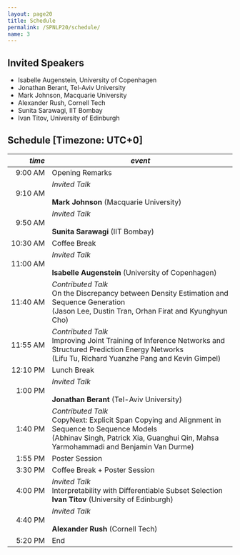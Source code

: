 ```yaml
---
layout: page20
title: Schedule
permalink: /SPNLP20/schedule/
name: 3
---
```


## Invited Speakers
* Isabelle Augenstein, University of Copenhagen
* Jonathan Berant, Tel-Aviv University
* Mark Johnson, Macquarie University
* Alexander Rush, Cornell Tech
* Sunita Sarawagi, IIT Bombay
* Ivan Titov, University of Edinburgh

## Schedule [Timezone: UTC+0]

<div class="scheduletable" markdown="block">

|_time_| _event_|
|-----:|-------|
|  9:00&nbsp;AM | Opening Remarks |
|  9:10&nbsp;AM | _Invited Talk_<br/><br/>**Mark Johnson** (Macquarie University) |
|  9:50&nbsp;AM | _Invited Talk_<br/><br/>**Sunita Sarawagi** (IIT Bombay) |
| 10:30&nbsp;AM | Coffee Break |
| 11:00&nbsp;AM | _Invited Talk_<br/><br/>**Isabelle Augenstein** (University of Copenhagen) |
| 11:40&nbsp;AM | _Contributed Talk_<br/>On the Discrepancy between Density Estimation and Sequence Generation<br/>(Jason Lee, Dustin Tran, Orhan Firat and Kyunghyun Cho) |
| 11:55&nbsp;AM | _Contributed Talk_<br/>Improving Joint Training of Inference Networks and Structured Prediction Energy Networks<br/>(Lifu Tu, Richard Yuanzhe Pang and Kevin Gimpel) |
| 12:10&nbsp;PM | Lunch Break |
|  1:00&nbsp;PM | _Invited Talk_<br/><br/>**Jonathan Berant** (Tel-Aviv University) |
|  1:40&nbsp;PM | _Contributed Talk_<br/>CopyNext: Explicit Span Copying and Alignment in Sequence to Sequence Models<br/>(Abhinav Singh, Patrick Xia, Guanghui Qin, Mahsa Yarmohammadi and Benjamin Van Durme) |
|  1:55&nbsp;PM | Poster Session |
|  3:30&nbsp;PM | Coffee Break + Poster Session |
|  4:00&nbsp;PM | _Invited Talk_<br/>Interpretability with Differentiable Subset Selection<br/>**Ivan Titov** (University of Edinburgh)  |
|  4:40&nbsp;PM | _Invited Talk_<br/><br/>**Alexander Rush** (Cornell Tech) |
|  5:20&nbsp;PM | End  |

</div>
